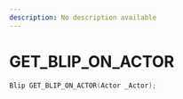 ```yaml
---
description: No description available 
---
```


# GET_BLIP_ON_ACTOR

```cpp
Blip GET_BLIP_ON_ACTOR(Actor _Actor);
```